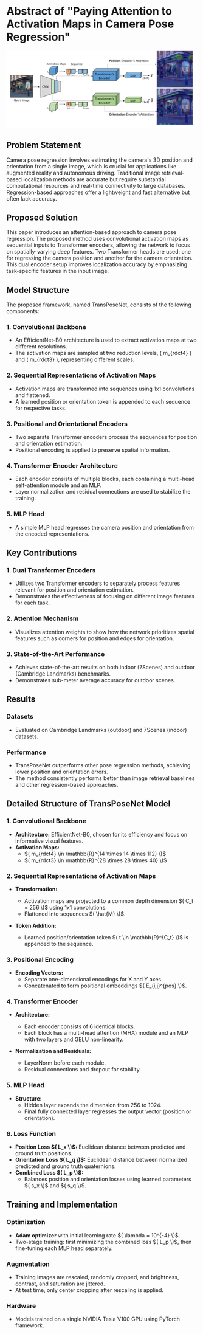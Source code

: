 # Abstract of "Paying Attention to Activation Maps in Camera Pose Regression"

![TransPoseNet Framework](https://github.com/Husseinhhameed/Transformer-Based-Camera-localization-review/blob/main/images/Activation%20Maps.png)

## Problem Statement

Camera pose regression involves estimating the camera's 3D position and orientation from a single image, which is crucial for applications like augmented reality and autonomous driving. Traditional image retrieval-based localization methods are accurate but require substantial computational resources and real-time connectivity to large databases. Regression-based approaches offer a lightweight and fast alternative but often lack accuracy.

## Proposed Solution

This paper introduces an attention-based approach to camera pose regression. The proposed method uses convolutional activation maps as sequential inputs to Transformer encoders, allowing the network to focus on spatially-varying deep features. Two Transformer heads are used: one for regressing the camera position and another for the camera orientation. This dual encoder setup improves localization accuracy by emphasizing task-specific features in the input image.

## Model Structure

The proposed framework, named TransPoseNet, consists of the following components:

### 1. Convolutional Backbone

- An EfficientNet-B0 architecture is used to extract activation maps at two different resolutions.
- The activation maps are sampled at two reduction levels, \( m_{rdct4} \) and \( m_{rdct3} \), representing different scales.

### 2. Sequential Representations of Activation Maps

- Activation maps are transformed into sequences using 1x1 convolutions and flattened.
- A learned position or orientation token is appended to each sequence for respective tasks.

### 3. Positional and Orientational Encoders

- Two separate Transformer encoders process the sequences for position and orientation estimation.
- Positional encoding is applied to preserve spatial information.

### 4. Transformer Encoder Architecture

- Each encoder consists of multiple blocks, each containing a multi-head self-attention module and an MLP.
- Layer normalization and residual connections are used to stabilize the training.

### 5. MLP Head

- A simple MLP head regresses the camera position and orientation from the encoded representations.

## Key Contributions

### 1. Dual Transformer Encoders

- Utilizes two Transformer encoders to separately process features relevant for position and orientation estimation.
- Demonstrates the effectiveness of focusing on different image features for each task.

### 2. Attention Mechanism

- Visualizes attention weights to show how the network prioritizes spatial features such as corners for position and edges for orientation.

### 3. State-of-the-Art Performance

- Achieves state-of-the-art results on both indoor (7Scenes) and outdoor (Cambridge Landmarks) benchmarks.
- Demonstrates sub-meter average accuracy for outdoor scenes.

## Results

### Datasets

- Evaluated on Cambridge Landmarks (outdoor) and 7Scenes (indoor) datasets.

### Performance

- TransPoseNet outperforms other pose regression methods, achieving lower position and orientation errors.
- The method consistently performs better than image retrieval baselines and other regression-based approaches.

## Detailed Structure of TransPoseNet Model

### 1. Convolutional Backbone

- **Architecture:** EfficientNet-B0, chosen for its efficiency and focus on informative visual features.
- **Activation Maps:**
  - $( m_{rdct4} \in \mathbb{R}^{14 \times 14 \times 112} \)$
  - $( m_{rdct3} \in \mathbb{R}^{28 \times 28 \times 40} \)$

### 2. Sequential Representations of Activation Maps

- **Transformation:**
  - Activation maps are projected to a common depth dimension $( C_t = 256 \)$ using 1x1 convolutions.
  - Flattened into sequences $( \hat{M} \)$.

- **Token Addition:**
  - Learned position/orientation token $( t \in \mathbb{R}^{C_t} \)$ is appended to the sequence.

### 3. Positional Encoding

- **Encoding Vectors:**
  - Separate one-dimensional encodings for X and Y axes.
  - Concatenated to form positional embeddings $( E_{i,j}^{pos} \)$.

### 4. Transformer Encoder

- **Architecture:**
  - Each encoder consists of 6 identical blocks.
  - Each block has a multi-head attention (MHA) module and an MLP with two layers and GELU non-linearity.

- **Normalization and Residuals:**
  - LayerNorm before each module.
  - Residual connections and dropout for stability.

### 5. MLP Head

- **Structure:**
  - Hidden layer expands the dimension from 256 to 1024.
  - Final fully connected layer regresses the output vector (position or orientation).

### 6. Loss Function

- **Position Loss $( L_x \)$:** Euclidean distance between predicted and ground truth positions.
- **Orientation Loss $( L_q \)$:** Euclidean distance between normalized predicted and ground truth quaternions.
- **Combined Loss $( L_p \)$:**
  - Balances position and orientation losses using learned parameters $( s_x \)$ and $( s_q \)$.

## Training and Implementation

### Optimization

- **Adam optimizer** with initial learning rate $( \lambda = 10^{-4} \)$.
- Two-stage training: first minimizing the combined loss $( L_p \)$, then fine-tuning each MLP head separately.

### Augmentation

- Training images are rescaled, randomly cropped, and brightness, contrast, and saturation are jittered.
- At test time, only center cropping after rescaling is applied.

### Hardware

- Models trained on a single NVIDIA Tesla V100 GPU using PyTorch framework.


